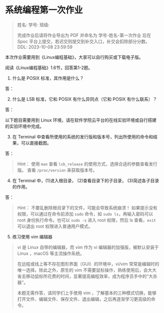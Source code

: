 # 系统编程第一次作业

> 姓名:
> 学号:
> 班级:
> 
> 完成作业后请将作业导出为 PDF 并命名为 学号-姓名-第一次作业 后在 Spoc 平台上提交，若迟交则提交到补交入口，补交会扣除部分分数。
> DDL: 2023-10-08 23:59:59



本次作业需要⽤到《Linux编程基础》，⼤家可以⾃⾏购买或下载电⼦版。



阅读《Linux编程基础》1.6节，回答第1-2题。



1. 什么是 POSIX 标准，其作⽤是什么？


答：



2. 什么是 LSB 标准，它和 POSIX 有什么异同点（它和 POSIX 有什么联系）？

答：



以下题目需要用到 Linux 环境，请在软件学院云平台的在线实验环境或自行搭建的实验环境中完成。




3. 在 Terminal 中查看所使⽤的系统的发⾏版和版本号，列出所使⽤的命令和结果，可以直接截图。

答：



> Hint：
>  使⽤ `man` 查看 `lsb_release` 的使⽤⽅式，选择合适的参数查看发⾏版。
>  查看 `/proc/version` 来获取版本号。



4. 在 Terminal 中，(1)进⼊根⽬录， (2)查看⽬录下的⼦⽬录， (3)简述各⼦⽬录的作⽤。

答：




> Hint：
>  不要乱删除根⽬录下的⽂件，可能会导致系统崩溃！
>  如果提⽰没有权限，可以通过在命令前添加 `sudo` 命令，如 `sudo ls`，再输⼊密码可以
>  root ⾝份执⾏命令。也可以 `sudo -s` 进⼊ root 权限，然后 ls 查看，`exit` 可以退出 root 权限进⼊普通⽤户模式。




5. 练习使用 vim 编辑器




> vi 是 Linux ⾃带的编辑器，⽽ vim 作为 vi 编辑器的加强版，被默认安装于 Linux ，macOS 等主流操作系统。
> 
> 在远程或线上等不存在图形界⾯（GUI）的环境中，vi/vim 常常是编辑时的唯⼀选择。除此之外，原⽣的 vim 不需要⿏标操作，熟练使⽤后，会⼤⼤省去移动⿏标所花费的时间，显著提⾼编程效率，成为程序员⼿中的“⼤杀器”。
> 
> 本题⽆需作答，请同学们上⼿使⽤ vim ，了解基本的三种模式切换，能够打开⽂件、编辑⽂件、保存⽂件、退出编辑，之后再逐渐学习更⾼级的命令。